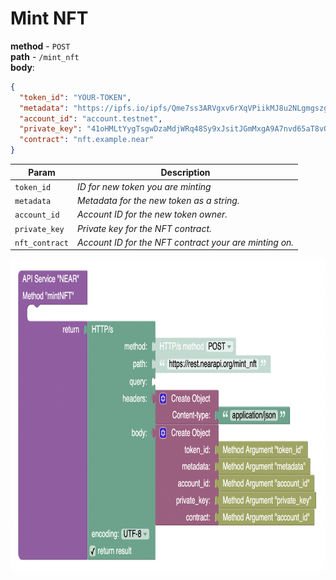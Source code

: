 # Mint NFT 

**method** - `POST`  
**path** - `/mint_nft`  
**body**:
```JSON
{
  "token_id": "YOUR-TOKEN",
  "metadata": "https://ipfs.io/ipfs/Qme7ss3ARVgxv6rXqVPiikMJ8u2NLgmgszg13pYrDKEoiu",
  "account_id": "account.testnet",
  "private_key": "41oHMLtYygTsgwDzaMdjWRq48Sy9xJsitJGmMxgA9A7nvd65aT8vQwAvRdHi1nruPP47B6pNhW5T5TK8SsqCZmjn",
  "contract": "nft.example.near"
}
```

| Param                            | Description                                            |
| -------------------------------- |--------------------------------------------------------|
| `token_id`                       | _ID for new token you are minting_                     |
| `metadata`                       | _Metadata for the new token as a string._              |
| `account_id`                     | _Account ID for the new token owner._                  |
| `private_key`                    | _Private key for the NFT contract._                    |
| `nft_contract`                   | _Account ID for the NFT contract your are minting on._ |  

<img src="../img/method_mint_NFT.png" height="500px">
